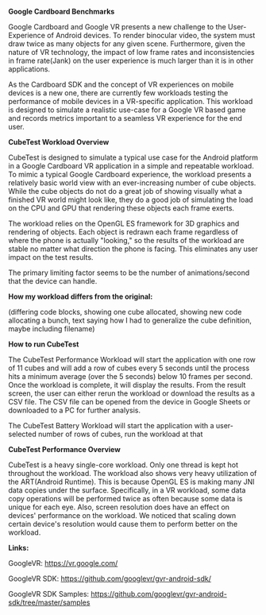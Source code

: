 **Google Cardboard Benchmarks**

Google Cardboard and Google VR presents a new challenge to the User-Experience of Android devices. To render binocular video, the system must draw twice as many objects for any given scene. Furthermore, given the nature of VR technology, the impact of low frame rates and inconsistencies in frame rate(Jank) on the user experience is much larger than it is in other applications.

As the Cardboard SDK and the concept of VR experiences on mobile devices is a new one, there are currently few workloads testing the performance of mobile devices in a VR-specific application. This workload is designed to simulate a realistic use-case for a Google VR based game and records metrics important to a seamless VR experience for the end user.

**CubeTest Workload Overview**

CubeTest is designed to simulate a typical use case for the Android platform in a Google Cardboard VR application in a simple and repeatable workload. To mimic a typical Google Cardboard experience, the workload presents a relatively basic world view with an ever-increasing number of cube objects. While the cube objects do not do a great job of showing visually what a finished VR world might look like, they do a good job of simulating the load on the CPU and GPU that rendering these objects each frame exerts.

The workload relies on the OpenGL ES framework for 3D graphics and rendering of objects. Each object is redrawn each frame regardless of where the phone is actually &quot;looking,&quot; so the results of the workload are stable no matter what direction the phone is facing. This eliminates any user impact on the test results.

The primary limiting factor seems to be the number of animations/second that the device can handle.

**How my workload differs from the original:**

(differing code blocks, showing one cube allocated, showing new code allocating a bunch, text saying how I had to generalize the cube definition, maybe including filename)

**How to run CubeTest**

The CubeTest Performance Workload will start the application with one row of 11 cubes and will add a row of cubes every 5 seconds until the process hits a minimum average (over the 5 seconds) below 10 frames per second. Once the workload is complete, it will display the results. From the result screen, the user can either rerun the workload or download the results as a CSV file. The CSV file can be opened from the device in Google Sheets or downloaded to a PC for further analysis.

The CubeTest Battery Workload will start the application with a user-selected number of rows of cubes, run the workload at that

**CubeTest Performance Overview**

CubeTest is a heavy single-core workload. Only one thread is kept hot throughout the workload. The workload also shows very heavy utilization of the ART(Android Runtime). This is because OpenGL ES is making many JNI data copies under the surface. Specifically, in a VR workload, some data copy operations will be performed twice as often because some data is unique for each eye. Also, screen resolution does have an effect on devices&#39; performance on the workload. We noticed that scaling down certain device&#39;s resolution would cause them to perform better on the workload.


**Links:**

GoogleVR: https://vr.google.com/

GoogleVR SDK: https://github.com/googlevr/gvr-android-sdk/

GoogleVR SDK Samples: https://github.com/googlevr/gvr-android-sdk/tree/master/samples
